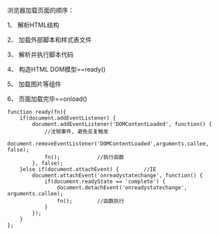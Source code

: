 浏览器加载页面的顺序：

1、 解析HTML结构

2、 加载外部脚本和样式表文件

3、 解析并执行脚本代码

4、 构造HTML DOM模型==ready()

5、 加载图片等组件

6、 页面加载完毕==onload()

```
function ready(fn){
    if(document.addEventListener) {
        document.addEventListener('DOMContentLoaded', function() {
            //注销事件, 避免反复触发
            document.removeEventListener('DOMContentLoaded',arguments.callee, false);
            fn();            //执行函数
        }, false);
    }else if(document.attachEvent) {        //IE
        document.attachEvent('onreadystatechange', function() {
            if(document.readyState == 'complete') {
                document.detachEvent('onreadystatechange', arguments.callee);
                fn();        //函数执行
            }
        });
    }
};
```
